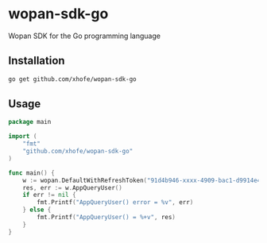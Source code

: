# wopan-sdk-go
 Wopan SDK for the Go programming language

## Installation

```bash
go get github.com/xhofe/wopan-sdk-go
```

## Usage

```go
package main

import (
	"fmt"
	"github.com/xhofe/wopan-sdk-go"
)

func main() {
	w := wopan.DefaultWithRefreshToken("91d4b946-xxxx-4909-bac1-d9914e45f2de")
	res, err := w.AppQueryUser()
	if err != nil {
		fmt.Printf("AppQueryUser() error = %v", err)
	} else {
		fmt.Printf("AppQueryUser() = %+v", res)
	}
}

```